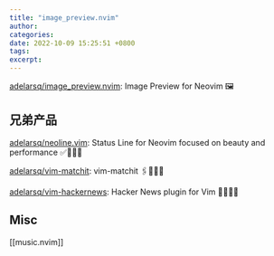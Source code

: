 ```yaml
---
title: "image_preview.nvim"
author: 
categories: 
date: 2022-10-09 15:25:51 +0800
tags: 
excerpt: 
---
```





[adelarsq/image_preview.nvim](https://github.com/adelarsq/image_preview.nvim): Image Preview for Neovim 🖼


## 兄弟产品

[adelarsq/neoline.vim](https://github.com/adelarsq/neoline.vim): Status Line for Neovim focused on beauty and performance ✅🖤💙💛

[adelarsq/vim-matchit](https://github.com/adelarsq/vim-matchit): vim-matchit 🖇🖤💙💛

[adelarsq/vim-hackernews](https://github.com/adelarsq/vim-hackernews): Hacker News plugin for Vim 📰🖤💙💛







## Misc

[[music.nvim]]


